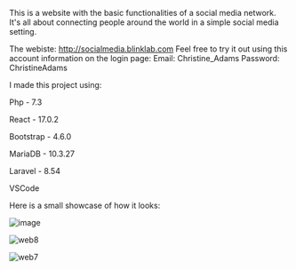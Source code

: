 This is a website with the basic functionalities of a social media network.
It's all about connecting people around the world in a simple social media setting.

The webiste: http://socialmedia.blinklab.com
Feel free to try it out using this account information on the login page: 
Email: Christine_Adams
Password: ChristineAdams

I made this project using: 

Php - 7.3

React - 17.0.2

Bootstrap - 4.6.0

MariaDB - 10.3.27

Laravel - 8.54

VSCode


Here is a small showcase of how it looks:



![image](https://github.com/HristianSarmov/SocialMedia/assets/137688109/8cefb9f6-b1e9-43fb-ae50-576005bfa6aa)



![web8](https://github.com/HristianSarmov/SocialMedia/assets/137688109/bc8ab743-93b5-42f0-981f-113c3e28bf31)



![web7](https://github.com/HristianSarmov/SocialMedia/assets/137688109/0a42c6ae-8484-4501-b7d7-ae52d2c5d294)


